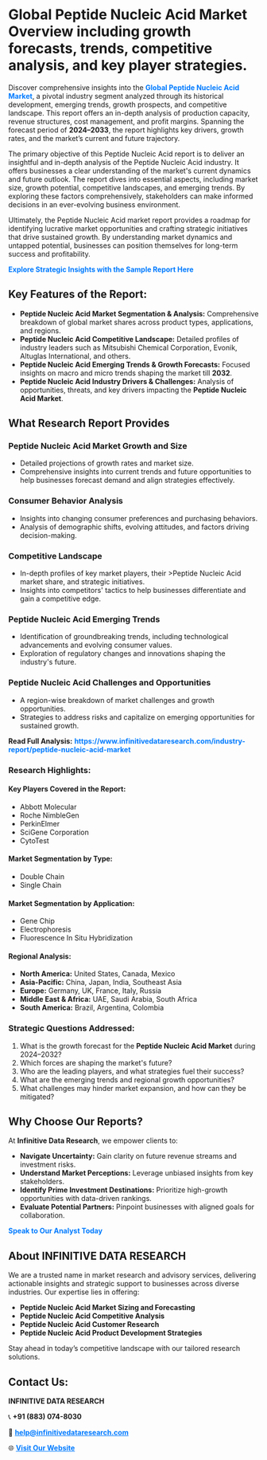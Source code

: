 <h1>Global Peptide Nucleic Acid Market Overview including growth forecasts, trends, competitive analysis, and key player strategies.</h1>
<p>
Discover comprehensive insights into the 
<a href="https://www.infinitivedataresearch.com/industry-report/peptide-nucleic-acid-market" rel="dofollow" style="color: #007BFF; text-decoration: none;"><strong>Global Peptide Nucleic Acid Market</strong></a>, a pivotal industry segment analyzed through its historical development, emerging trends, growth prospects, and competitive landscape. This report offers an in-depth analysis of production capacity, revenue structures, cost management, and profit margins. Spanning the forecast period of <strong>2024–2033</strong>, the report highlights key drivers, growth rates, and the market’s current and future trajectory.
</p>
<p>
The primary objective of this Peptide Nucleic Acid report is to deliver an insightful and in-depth analysis of the Peptide Nucleic Acid industry. It offers businesses a clear understanding of the market's current dynamics and future outlook. The report dives into essential aspects, including market size, growth potential, competitive landscapes, and emerging trends. By exploring these factors comprehensively, stakeholders can make informed decisions in an ever-evolving business environment.
</p>
<p>
Ultimately, the Peptide Nucleic Acid market report provides a roadmap for identifying lucrative market opportunities and crafting strategic initiatives that drive sustained growth. By understanding market dynamics and untapped potential, businesses can position themselves for long-term success and profitability.
</p>
<p>
<a href="https://www.infinitivedataresearch.com/request-sample/reportId=105538" style="color: #007BFF; text-decoration: none;"><strong>Explore Strategic Insights with the Sample Report Here</strong></a>
</p>

<h2>Key Features of the Report:</h2>
<ul>
<li><strong>Peptide Nucleic Acid Market Segmentation & Analysis:</strong> Comprehensive breakdown of global market shares across product types, applications, and regions.</li>
<li><strong>Peptide Nucleic Acid Competitive Landscape:</strong> Detailed profiles of industry leaders such as Mitsubishi Chemical Corporation, Evonik, Altuglas International, and others.</li>
<li><strong>Peptide Nucleic Acid Emerging Trends & Growth Forecasts:</strong> Focused insights on macro and micro trends shaping the market till <strong>2032</strong>.</li>
<li><strong>Peptide Nucleic Acid Industry Drivers & Challenges:</strong> Analysis of opportunities, threats, and key drivers impacting the <strong>Peptide Nucleic Acid Market</strong>.</li>
</ul>

<h2>What Research Report Provides</h2>
<h3>Peptide Nucleic Acid Market Growth and Size</h3>
<ul>
<li>Detailed projections of growth rates and market size.</li>
<li>Comprehensive insights into current trends and future opportunities to help businesses forecast demand and align strategies effectively.</li>
</ul>

<h3>Consumer Behavior Analysis</h3>
<ul>
<li>Insights into changing consumer preferences and purchasing behaviors.</li>
<li>Analysis of demographic shifts, evolving attitudes, and factors driving decision-making.</li>
</ul>

<h3>Competitive Landscape</h3>
<ul>
<li>In-depth profiles of key market players, their >Peptide Nucleic Acid market share, and strategic initiatives.</li>
<li>Insights into competitors' tactics to help businesses differentiate and gain a competitive edge.</li>
</ul>

<h3>Peptide Nucleic Acid Emerging Trends</h3>
<ul>
<li>Identification of groundbreaking trends, including technological advancements and evolving consumer values.</li>
<li>Exploration of regulatory changes and innovations shaping the industry's future.</li>
</ul>

<h3>Peptide Nucleic Acid Challenges and Opportunities</h3>
<ul>
<li>A region-wise breakdown of market challenges and growth opportunities.</li>
<li>Strategies to address risks and capitalize on emerging opportunities for sustained growth.</li>
</ul>
<p><strong>Read Full Analysis:</strong> <a href="https://www.infinitivedataresearch.com/industry-report/peptide-nucleic-acid-market" rel="dofollow" style="color: #007BFF; text-decoration: none;"><strong>https://www.infinitivedataresearch.com/industry-report/peptide-nucleic-acid-market</strong></a></p>
<h3>Research Highlights:</h3>
<h4>Key Players Covered in the Report:</h4>
<ul><li>Abbott Molecular</li><li>Roche NimbleGen</li><li>PerkinElmer</li><li>SciGene Corporation</li><li>CytoTest</li></ul>
<h4>Market Segmentation by Type:</h4>
<ul><li>Double Chain</li><li>Single Chain</li></ul>
<h4>Market Segmentation by Application:</h4>
<ul><li>Gene Chip</li><li>Electrophoresis</li><li>Fluorescence In Situ Hybridization</li></ul>

<h4>Regional Analysis:</h4>
<ul>
<li><strong>North America:</strong> United States, Canada, Mexico</li>
<li><strong>Asia-Pacific:</strong> China, Japan, India, Southeast Asia</li>
<li><strong>Europe:</strong> Germany, UK, France, Italy, Russia</li>
<li><strong>Middle East & Africa:</strong> UAE, Saudi Arabia, South Africa</li>
<li><strong>South America:</strong> Brazil, Argentina, Colombia</li>
</ul>

<h3>Strategic Questions Addressed:</h3>
<ol>
<li>What is the growth forecast for the <strong>Peptide Nucleic Acid Market</strong> during 2024–2032?</li>
<li>Which forces are shaping the market's future?</li>
<li>Who are the leading players, and what strategies fuel their success?</li>
<li>What are the emerging trends and regional growth opportunities?</li>
<li>What challenges may hinder market expansion, and how can they be mitigated?</li>
</ol>

<h2>Why Choose Our Reports?</h2>
<p>At <strong>Infinitive Data Research</strong>, we empower clients to:</p>
<ul>
<li><strong>Navigate Uncertainty:</strong> Gain clarity on future revenue streams and investment risks.</li>
<li><strong>Understand Market Perceptions:</strong> Leverage unbiased insights from key stakeholders.</li>
<li><strong>Identify Prime Investment Destinations:</strong> Prioritize high-growth opportunities with data-driven rankings.</li>
<li><strong>Evaluate Potential Partners:</strong> Pinpoint businesses with aligned goals for collaboration.</li>
</ul>
<p><a href="https://www.infinitivedataresearch.com/industry-report/peptide-nucleic-acid-market" rel="dofollow" style="color: #007BFF; text-decoration: none;"><strong>Speak to Our Analyst Today</strong></a></p>

<h2>About INFINITIVE DATA RESEARCH</h2>
<p>We are a trusted name in market research and advisory services, delivering actionable insights and strategic support to businesses across diverse industries. Our expertise lies in offering:</p>
<ul>
<li><strong>Peptide Nucleic Acid Market Sizing and Forecasting</strong></li>
<li><strong>Peptide Nucleic Acid Competitive Analysis</strong></li>
<li><strong>Peptide Nucleic Acid Customer Research</strong></li>
<li><strong>Peptide Nucleic Acid Product Development Strategies</strong></li>
</ul>
<p>Stay ahead in today’s competitive landscape with our tailored research solutions.</p>

<h2>Contact Us:</h2>
<p><strong>INFINITIVE DATA RESEARCH</strong></p>
<p>📞 <strong>+91 (883) 074-8030</strong></p>
<p>📧 <strong><a href="mailto:help@infinitivedataresearch.com" style="color: #007BFF;">help@infinitivedataresearch.com</a></strong></p>
<p>🌐 <strong><a href="https://www.infinitivedataresearch.com" rel="dofollow" style="color: #007BFF;">Visit Our Website</a></strong></p>